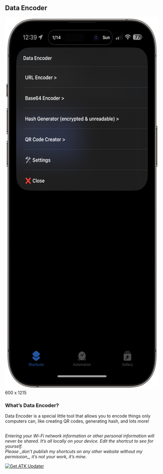 <h2>Data Encoder</h2>
<img src="https://raw.githubusercontent.com/AttaTechyKid/shortcutsarchive/main/data-encoder/preview.PNG" width="600" height="1215" alt="preview">
600 x 1215
<br>
<h3>What’s Data Encoder?</h3>
<p>Data Encoder is a special little tool that allows you to encode things only computers can, like creating QR codes, generating hash, and lots more!</p>
<br>
<i>Entering your Wi-Fi network information or other personal information will never be shared. It’s all locally on your device. Edit the shortcut to see for yourself.</i>
<br>
<i>Please _don’t publish my shortcuts on any other website without my permission_, it’s not your work, it’s mine.</I>

[![Get ATK Updater](https://i.imgur.com/n7ANnKx_d.webp?maxwidth=1520&fidelity=grand)](https://routinehub.co/shortcut/16996/)
